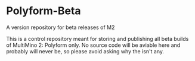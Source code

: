 # Polyform-Beta
A version repository for beta releases of M2

This is a control repository meant for storing and publishing all beta builds of MultiMino 2: Polyform only.
No source code will be aviable here and probably will never be, so please avoid asking why the isn't any.
